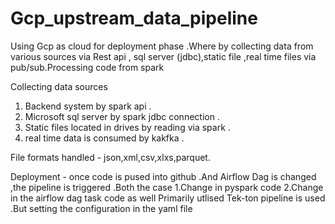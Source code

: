 # Gcp_upstream_data_pipeline
Using Gcp as cloud for deployment phase .Where by collecting data from various sources via Rest api , sql server (jdbc),static file ,real time files via pub/sub.Processing code from spark 

Collecting data sources 
1. Backend system  by spark api .
2. Microsoft sql server by spark jdbc connection .
3. Static files located  in drives by reading via spark .
4. real time data is consumed by kakfka .

File formats handled - json,xml,csv,xlxs,parquet.

Deployment - once code is pused into github .And Airflow Dag is changed ,the pipeline is triggered .Both the case 
1.Change in pyspark code 
2.Change in the airflow dag task code as well
Primarily utlised Tek-ton pipeline is used .But setting the configuration in the yaml file 
